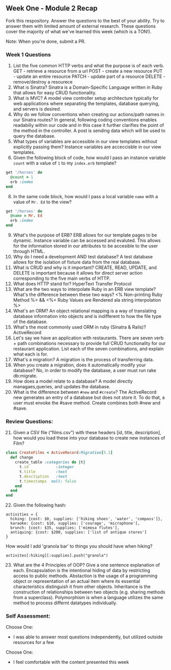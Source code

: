 ## Week One - Module 2 Recap

Fork this respository. Answer the questions to the best of your ability. Try to answer them with limited amount of external research. These questions cover the majority of what we've learned this week (which is a TON!). 

Note: When you're done, submit a PR. 

### Week 1 Questions

1. List the five common HTTP verbs and what the purpose is of each verb.
  GET - retrieve a resource from a url
  POST - create a new resource
  PUT - update an entire resource
  PATCH - update part of a resource
  DELETE - remove/destroy a resourece
2. What is Sinatra?
  Sinatra is a Domain-Specific Language written in Ruby that allows for easy CRUD functionality.
4. What is MVC?
  A model view controller setup architecture typically for web applications where separating the templates, database querying,   and servers is desired. 
5. Why do we follow conventions when creating our actions/path names in our Sinatra routes?
  In general, following coding conventions enables readabiliy within our code and in this case it further clarifies the point of the method in the controller. A post is sending data which will be used to query the database.
6. What types of variables are accessible in our view templates without explicitly passing them?
  Instance variables are acceccisble in our view templates.
7. Given the following block of code, how would I pass an instance variable `count` with a value of `1` to my `index.erb` template?
  
  ```ruby
  get '/horses' do
    @count = 1
    erb :index
  end
  ```

8. In the same code block, how would I pass a local variable `name` with a value of `Mr. Ed` to the view?
  ```ruby
  get '/horses' do
    @name = Mr. Ed
    erb :index
  end
  ```

9. What's the purpose of ERB?
  ERB allows for our template pages to be dynamic. Instance variable can be accessed and evaluted. This allows for the information stored in our attributes to be accesible to the user through HTML.
10. Why do I need a development AND test database?
 A test database allows for the isolation of fixture data from the real database.
11. What is CRUD and why is it important?
  CREATE, READ, UPDATE, and DELETE is important because it allows for direct server action corresponding to the five main verbs of HTTP. 
12. What does HTTP stand for? 
  HyperText Transfer Protocol
13. What are the two ways to interpolate Ruby in an ERB view template? What's the difference between these two ways?
  <% Non-printing Ruby Method %> && <%= Ruby Values are Rendered ala string interpolation %>
14. What's an ORM?
  An object relational mapping is a way of translating database information into objects and is indifferent to how the file type of the database. 
15. What's the most commonly used ORM in ruby (Sinatra & Rails)?
  ActiveRecord
16. Let's say we have an application with restaurants. There are seven verb + path combinations necessary to provide full CRUD functionality for our restaurant application. List each of the seven combinations, and explain what each is for.
17. What's a migration? A migration is the process of transferring data.
18. When you create a migration, does it automatically modify your database?
    No, in order to modify the database, a user must run rake db:migrate.
19. How does a model relate to a database?
    A model directly managaes,queries, and updates the database. 
20. What is the difference between `#new` and `#create`?
  The ActiveRecord new generates an entry of a database but does not store it. To do that, a user must envoke the #save method. Create combines both #new and #save.

### Review Questions:  
21. Given a CSV file (“films.csv”) with these headers [id, title, description], how would you load these into your database to create new instances of Film? 
```ruby
class CreateFilms < ActiveRecord:Migration[5.1]
  def change
    create_table :categories do |t|
      t.id            :integer
      t.title         :text
      t.desctiption   :text
      t.timestamps  null: false
    end
  end
end
```
  
22. Given the following hash:
```
activities = {
  hiking: {cost: $0, supplies: ['hiking shoes', 'water', 'compass']},
  karaoke: {cost: $10, supplies: ['courage', 'microphone'],
  brunch: {cost: $35, supplies: ['mimosa flutes'],
  antiquing: {cost: $200, supplies: ['list of antique stores'] 
}
```
How would I add 'granola bar' to things you should have when hiking?
```
activites[:hiking][:supplies].push("granola")
```
23. What are the 4 Principles of OOP? Give a one sentence explanation of each.
Encapsulation is the intentional hiding of data by restricting access to public methods.
Abstaction is the usage of a programming object or representation of an actual item where its essential characteristics distinguish it from other objects.
Inheritance is the construction of relationships between two objects (e.g. sharing methods from a superclass).
Polymorphism is when a language utilizes the same method to process differnt datatypes individually.



### Self Assessment:
Choose One:
* I was able to answer most questions independently, but utilized outside resources for a few


Choose One:
* I feel comfortable with the content presented this week
